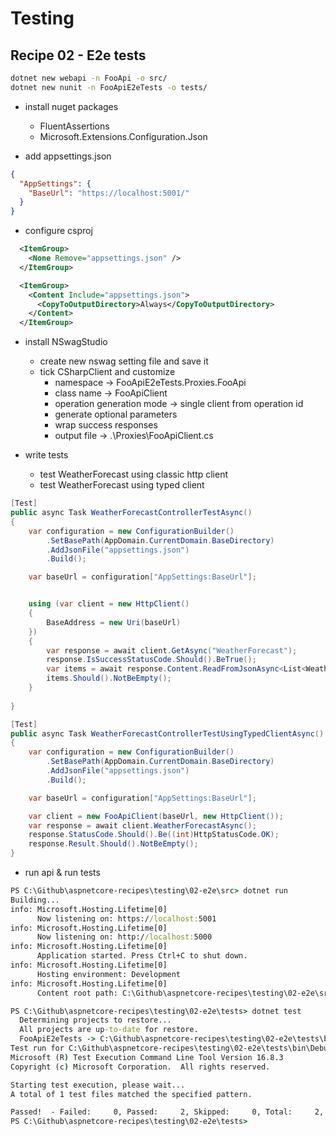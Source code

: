 # Testing

## Recipe 02 - E2e tests

```cmd
dotnet new webapi -n FooApi -o src/
dotnet new nunit -n FooApiE2eTests -o tests/
```

 - install nuget packages
   - FluentAssertions
   - Microsoft.Extensions.Configuration.Json

 - add appsettings.json

```json
{
  "AppSettings": {
    "BaseUrl": "https://localhost:5001/"
  }
}
```

 - configure csproj


```xml
  <ItemGroup>
    <None Remove="appsettings.json" />
  </ItemGroup>

  <ItemGroup>
    <Content Include="appsettings.json">
      <CopyToOutputDirectory>Always</CopyToOutputDirectory>
    </Content>
  </ItemGroup>
```

 - install NSwagStudio
   - create new nswag setting file and save it
   - tick CSharpClient and customize
     - namespace -> FooApiE2eTests.Proxies.FooApi
     - class name -> FooApiClient
     - operation generation mode -> single client from operation id 
     - generate optional parameters
     - wrap success responses
     - output file -> .\Proxies\FooApiClient.cs

 - write tests
   - test WeatherForecast using classic http client
   - test WeatherForecast using typed client

```csharp
[Test]
public async Task WeatherForecastControllerTestAsync()
{
    var configuration = new ConfigurationBuilder()
        .SetBasePath(AppDomain.CurrentDomain.BaseDirectory)
        .AddJsonFile("appsettings.json")
        .Build();

    var baseUrl = configuration["AppSettings:BaseUrl"];


    using (var client = new HttpClient()
    {
        BaseAddress = new Uri(baseUrl)
    })
    {
        var response = await client.GetAsync("WeatherForecast");
        response.IsSuccessStatusCode.Should().BeTrue();
        var items = await response.Content.ReadFromJsonAsync<List<WeatherForecast>>();
        items.Should().NotBeEmpty();
    }
    
}

[Test]
public async Task WeatherForecastControllerTestUsingTypedClientAsync()
{
    var configuration = new ConfigurationBuilder()
        .SetBasePath(AppDomain.CurrentDomain.BaseDirectory)
        .AddJsonFile("appsettings.json")
        .Build();

    var baseUrl = configuration["AppSettings:BaseUrl"];

    var client = new FooApiClient(baseUrl, new HttpClient());
    var response = await client.WeatherForecastAsync();
    response.StatusCode.Should().Be((int)HttpStatusCode.OK);
    response.Result.Should().NotBeEmpty();
}
```

  - run api & run tests

```cmd
PS C:\Github\aspnetcore-recipes\testing\02-e2e\src> dotnet run
Building...
info: Microsoft.Hosting.Lifetime[0]
      Now listening on: https://localhost:5001
info: Microsoft.Hosting.Lifetime[0]
      Now listening on: http://localhost:5000
info: Microsoft.Hosting.Lifetime[0]
      Application started. Press Ctrl+C to shut down.
info: Microsoft.Hosting.Lifetime[0]
      Hosting environment: Development
info: Microsoft.Hosting.Lifetime[0]
      Content root path: C:\Github\aspnetcore-recipes\testing\02-e2e\src

PS C:\Github\aspnetcore-recipes\testing\02-e2e\tests> dotnet test
  Determining projects to restore...
  All projects are up-to-date for restore.
  FooApiE2eTests -> C:\Github\aspnetcore-recipes\testing\02-e2e\tests\bin\Debug\net5.0\FooApiE2eTests.dll
Test run for C:\Github\aspnetcore-recipes\testing\02-e2e\tests\bin\Debug\net5.0\FooApiE2eTests.dll (.NETCoreApp,Version=v5.0)
Microsoft (R) Test Execution Command Line Tool Version 16.8.3
Copyright (c) Microsoft Corporation.  All rights reserved.

Starting test execution, please wait...
A total of 1 test files matched the specified pattern.

Passed!  - Failed:     0, Passed:     2, Skipped:     0, Total:     2, Duration: 686 ms - FooApiE2eTests.dll (net5.0)
PS C:\Github\aspnetcore-recipes\testing\02-e2e\tests>
```

